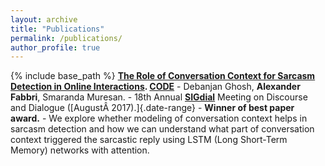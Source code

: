 ```yaml
---
layout: archive
title: "Publications"
permalink: /publications/
author_profile: true
---
```



{% include base_path %}
**[The Role of Conversation Context for Sarcasm Detection in Online
    Interactions](https://arxiv.org/abs/1707.06226).
    [CODE](https://github.com/Alex-Fabbri/deep_learning_nlp_sarcasm)**
    -   Debanjan Ghosh, **Alexander Fabbri**, Smaranda Muresan.
    -   18th Annual [**SIGdial**](http://www.sigdial.org/) Meeting on
        Discourse and Dialogue ([AugustÂ 2017).]{.date-range}
    -   **Winner of best paper award.**
    -   We explore whether modeling of conversation context helps in
        sarcasm detection and how we can understand what part of
        conversation context triggered the sarcastic reply using LSTM
        (Long Short-Term Memory) networks with attention.

